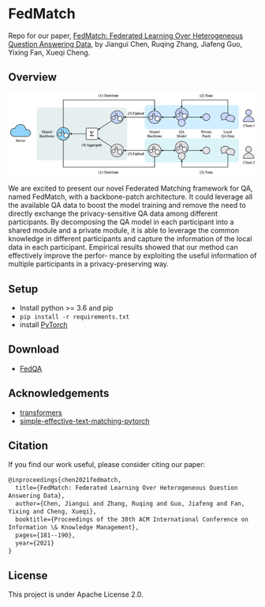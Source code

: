 # FedMatch
Repo for our paper, [FedMatch: Federated Learning Over Heterogeneous Question Answering Data](https://arxiv.org/abs/2108.05069), by Jiangui Chen, Ruqing Zhang, Jiafeng Guo, Yixing Fan, Xueqi Cheng.

## Overview

![Overview](./figures/overview.png)

We are excited to present our novel Federated Matching framework for QA, named FedMatch, with a backbone-patch architecture. It could leverage all the available QA data to boost the model training and remove the need to directly exchange the privacy-sensitive QA data among different participants. By decomposing the QA model in each participant into a shared module and a private module, it is able to leverage the common knowledge in different participants and capture the information of the local data in each participant. Empirical results showed that our method can effectively improve the perfor- mance by exploiting the useful information of multiple participants in a privacy-preserving way.

## Setup

- Install python >= 3.6 and pip
- `pip install -r requirements.txt`
- install [PyTorch](https://pytorch.org)

## Download

- [FedQA](https://drive.google.com/file/d/1gwJwRW4PFPufht3ZYk0bUOfblId1eg_m/view?usp=sharing)

## Acknowledgements
- [transformers](https://github.com/huggingface/transformers)
- [simple-effective-text-matching-pytorch](https://github.com/alibaba-edu/simple-effective-text-matching-pytorch)

## Citation
If you find our work useful, please consider citing our paper:

```
@inproceedings{chen2021fedmatch,
  title={FedMatch: Federated Learning Over Heterogeneous Question Answering Data},
  author={Chen, Jiangui and Zhang, Ruqing and Guo, Jiafeng and Fan, Yixing and Cheng, Xueqi},
  booktitle={Proceedings of the 30th ACM International Conference on Information \& Knowledge Management},
  pages={181--190},
  year={2021}
}
```

## License
This project is under Apache License 2.0.
